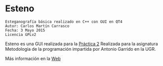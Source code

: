 # Esteno
```Esteganografía básica realizado en C++ con GUI en QT4```<br>
```Autor: Carlos Martín Carrasco ```<br>
```Fecha: 3 Mayo 2015 ```<br>
```Licencia GPLv2 ```<br>

Esteno es una GUI realizada para la [Práctica 2](https://github.com/Nitrosito/MP/tree/master/P2%20-%20Estenografia) Realizada para la asignatura Metodologia de la programación impartida por Antonio Garrido en la UGR.

Más información en la [Web](http://nitrosito.github.io/Esteno/)
